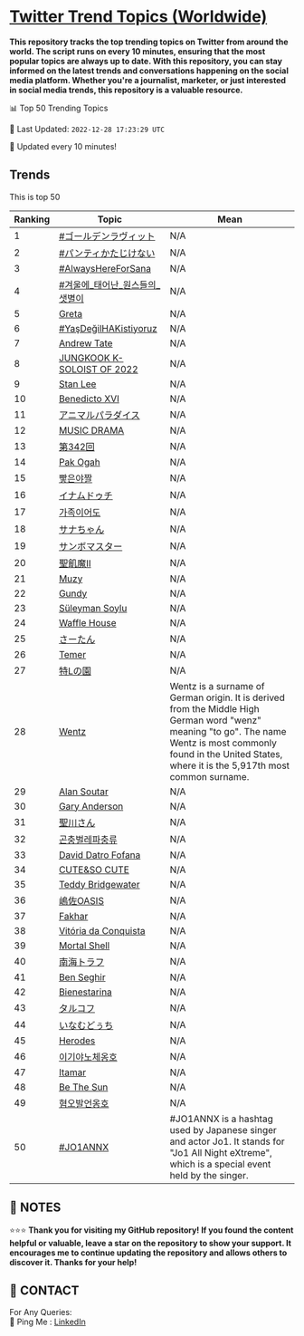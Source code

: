 [Twitter Trend Topics (Worldwide)](https://github.com/ErcinDedeoglu/Twitter-Trend-Topics)
==========

**This repository tracks the top trending topics on Twitter from around the world. 
The script runs on every 10 minutes, ensuring that the most popular topics are always up to date. 
With this repository, you can stay informed on the latest trends and conversations happening on the social media platform. 
Whether you're a journalist, marketer, or just interested in social media trends, this repository is a valuable resource.**


📊 Top 50 Trending Topics

📆 Last Updated: `2022-12-28 17:23:29 UTC`

🔧 Updated every 10 minutes!


## Trends

This is top 50

| Ranking | Topic | Mean |
| ------- | ------------ | ------------ |
| 1 | [#ゴールデンラヴィット](http://twitter.com/search?q=%23%e3%82%b4%e3%83%bc%e3%83%ab%e3%83%87%e3%83%b3%e3%83%a9%e3%83%b4%e3%82%a3%e3%83%83%e3%83%88) | N/A |
| 2 | [#パンティかたじけない](http://twitter.com/search?q=%23%e3%83%91%e3%83%b3%e3%83%86%e3%82%a3%e3%81%8b%e3%81%9f%e3%81%98%e3%81%91%e3%81%aa%e3%81%84) | N/A |
| 3 | [#AlwaysHereForSana](http://twitter.com/search?q=%23AlwaysHereForSana) | N/A |
| 4 | [#겨울에_태어난_원스들의_샛별이](http://twitter.com/search?q=%23%ea%b2%a8%ec%9a%b8%ec%97%90_%ed%83%9c%ec%96%b4%eb%82%9c_%ec%9b%90%ec%8a%a4%eb%93%a4%ec%9d%98_%ec%83%9b%eb%b3%84%ec%9d%b4) | N/A |
| 5 | [Greta](http://twitter.com/search?q=Greta) | N/A |
| 6 | [#YaşDeğilHAKistiyoruz](http://twitter.com/search?q=%23Ya%c5%9fDe%c4%9filHAKistiyoruz) | N/A |
| 7 | [Andrew Tate](http://twitter.com/search?q=Andrew+Tate) | N/A |
| 8 | [JUNGKOOK K-SOLOIST OF 2022](http://twitter.com/search?q=JUNGKOOK+K-SOLOIST+OF+2022) | N/A |
| 9 | [Stan Lee](http://twitter.com/search?q=Stan+Lee) | N/A |
| 10 | [Benedicto XVI](http://twitter.com/search?q=Benedicto+XVI) | N/A |
| 11 | [アニマルパラダイス](http://twitter.com/search?q=%e3%82%a2%e3%83%8b%e3%83%9e%e3%83%ab%e3%83%91%e3%83%a9%e3%83%80%e3%82%a4%e3%82%b9) | N/A |
| 12 | [MUSIC DRAMA](http://twitter.com/search?q=MUSIC+DRAMA) | N/A |
| 13 | [第342回](http://twitter.com/search?q=%e7%ac%ac342%e5%9b%9e) | N/A |
| 14 | [Pak Ogah](http://twitter.com/search?q=Pak+Ogah) | N/A |
| 15 | [빻은야짤](http://twitter.com/search?q=%eb%b9%bb%ec%9d%80%ec%95%bc%ec%a7%a4) | N/A |
| 16 | [イナムドゥチ](http://twitter.com/search?q=%e3%82%a4%e3%83%8a%e3%83%a0%e3%83%89%e3%82%a5%e3%83%81) | N/A |
| 17 | [가족이어도](http://twitter.com/search?q=%ea%b0%80%ec%a1%b1%ec%9d%b4%ec%96%b4%eb%8f%84) | N/A |
| 18 | [サナちゃん](http://twitter.com/search?q=%e3%82%b5%e3%83%8a%e3%81%a1%e3%82%83%e3%82%93) | N/A |
| 19 | [サンボマスター](http://twitter.com/search?q=%e3%82%b5%e3%83%b3%e3%83%9c%e3%83%9e%e3%82%b9%e3%82%bf%e3%83%bc) | N/A |
| 20 | [聖飢魔II](http://twitter.com/search?q=%e8%81%96%e9%a3%a2%e9%ad%94II) | N/A |
| 21 | [Muzy](http://twitter.com/search?q=Muzy) | N/A |
| 22 | [Gundy](http://twitter.com/search?q=Gundy) | N/A |
| 23 | [Süleyman Soylu](http://twitter.com/search?q=S%c3%bcleyman+Soylu) | N/A |
| 24 | [Waffle House](http://twitter.com/search?q=Waffle+House) | N/A |
| 25 | [さーたん](http://twitter.com/search?q=%e3%81%95%e3%83%bc%e3%81%9f%e3%82%93) | N/A |
| 26 | [Temer](http://twitter.com/search?q=Temer) | N/A |
| 27 | [特Lの園](http://twitter.com/search?q=%e7%89%b9L%e3%81%ae%e5%9c%92) | N/A |
| 28 | [Wentz](http://twitter.com/search?q=Wentz) | Wentz is a surname of German origin. It is derived from the Middle High German word "wenz" meaning "to go". The name Wentz is most commonly found in the United States, where it is the 5,917th most common surname. |
| 29 | [Alan Soutar](http://twitter.com/search?q=Alan+Soutar) | N/A |
| 30 | [Gary Anderson](http://twitter.com/search?q=Gary+Anderson) | N/A |
| 31 | [聖川さん](http://twitter.com/search?q=%e8%81%96%e5%b7%9d%e3%81%95%e3%82%93) | N/A |
| 32 | [곤충벌레파충류](http://twitter.com/search?q=%ea%b3%a4%ec%b6%a9%eb%b2%8c%eb%a0%88%ed%8c%8c%ec%b6%a9%eb%a5%98) | N/A |
| 33 | [David Datro Fofana](http://twitter.com/search?q=David+Datro+Fofana) | N/A |
| 34 | [CUTE&SO CUTE](http://twitter.com/search?q=CUTE%26SO+CUTE) | N/A |
| 35 | [Teddy Bridgewater](http://twitter.com/search?q=Teddy+Bridgewater) | N/A |
| 36 | [嶋佐OASIS](http://twitter.com/search?q=%e5%b6%8b%e4%bd%90OASIS) | N/A |
| 37 | [Fakhar](http://twitter.com/search?q=Fakhar) | N/A |
| 38 | [Vitória da Conquista](http://twitter.com/search?q=Vit%c3%b3ria+da+Conquista) | N/A |
| 39 | [Mortal Shell](http://twitter.com/search?q=Mortal+Shell) | N/A |
| 40 | [南海トラフ](http://twitter.com/search?q=%e5%8d%97%e6%b5%b7%e3%83%88%e3%83%a9%e3%83%95) | N/A |
| 41 | [Ben Seghir](http://twitter.com/search?q=Ben+Seghir) | N/A |
| 42 | [Bienestarina](http://twitter.com/search?q=Bienestarina) | N/A |
| 43 | [タルコフ](http://twitter.com/search?q=%e3%82%bf%e3%83%ab%e3%82%b3%e3%83%95) | N/A |
| 44 | [いなむどぅち](http://twitter.com/search?q=%e3%81%84%e3%81%aa%e3%82%80%e3%81%a9%e3%81%85%e3%81%a1) | N/A |
| 45 | [Herodes](http://twitter.com/search?q=Herodes) | N/A |
| 46 | [이기야노체옹호](http://twitter.com/search?q=%ec%9d%b4%ea%b8%b0%ec%95%bc%eb%85%b8%ec%b2%b4%ec%98%b9%ed%98%b8) | N/A |
| 47 | [Itamar](http://twitter.com/search?q=Itamar) | N/A |
| 48 | [Be The Sun](http://twitter.com/search?q=Be+The+Sun) | N/A |
| 49 | [혐오발언옹호](http://twitter.com/search?q=%ed%98%90%ec%98%a4%eb%b0%9c%ec%96%b8%ec%98%b9%ed%98%b8) | N/A |
| 50 | [#JO1ANNX](http://twitter.com/search?q=%23JO1ANNX) | #JO1ANNX is a hashtag used by Japanese singer and actor Jo1. It stands for "Jo1 All Night eXtreme", which is a special event held by the singer. |




## 📝 NOTES

⭐⭐⭐ **Thank you for visiting my GitHub repository! If you found the content helpful or valuable, leave a star on the repository to show your support. It encourages me to continue updating the repository and allows others to discover it. Thanks for your help!**

## 📨 CONTACT

 For Any Queries:  
            🏓 Ping Me : [LinkedIn](https://www.linkedin.com/in/ercindedeoglu/)